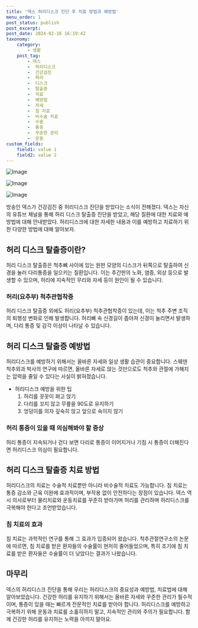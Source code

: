 ```yaml
---
title: '덱스 허리디스크 진단 후 치료 방법과 예방법'
menu_order: 1
post_status: publish
post_excerpt: 
post_date: 2024-02-16 16:19:42
taxonomy:
    category:
        - 생활
    post_tag:
        - 덱스
        -  허리디스크
        -  건강검진
        -  허리
        -  디스크
        -  탈출증
        -  치료
        -  예방법
        -  자세
        -  침 치료
        -  비수술 치료
        -  수술
        -  통증
        -  꾸준한 관리
        -  운동
custom_fields:
    field1: value 1
    field2: value 2
---
```


![Image](https://imgnews.pstatic.net/image/011/2024/02/10/0004298192_001_20240210130801014.jpg?type=w647)

![Image](https://imgnews.pstatic.net/image/011/2024/02/10/0004298192_002_20240210130801052.jpg?type=w647)

![Image](https://imgnews.pstatic.net/image/011/2024/02/10/0004298192_003_20240210130801091.jpg?type=w647)

방송인 덱스가 건강검진 중 허리디스크 진단을 받았다는 소식이 전해졌다. 덱스는 자신의 유튜브 채널을 통해 허리 디스크 탈출증 진단을 받았고, 해당 질환에 대한 치료와 예방법에 대해 안내받았다. 허리디스크에 대한 자세한 내용과 이를 예방하고 치료하기 위한 다양한 방법에 대해 알아보자.
## 허리 디스크 탈출증이란?
허리 디스크 탈출증은 척추뼈 사이에 있는 원판 모양의 디스크가 뒤쪽으로 탈출하여 신경을 눌러 다리통증을 일으키는 질환입니다. 이는 추간판의 노화, 염증, 외상 등으로 발생할 수 있으며, 허리에 지속적인 무리와 자세 등이 원인이 될 수 있습니다.
### 허리(요추부) 척추관협착증
허리 디스크 탈출증 외에도 허리(요추부) 척추관협착증이 있는데, 이는 척추 주변 조직의 퇴행성 변화로 인해 발생합니다. 허리뼈 속 신경길이 좁아져 신경이 눌리면서 발생하며, 다리 통증 및 감각 이상이 나타날 수 있습니다.
## 허리 디스크 탈출증 예방법
허리디스크를 예방하기 위해서는 올바른 자세와 일상 생활 습관이 중요합니다. 스웨덴 척추외과 박사의 연구에 따르면, 올바른 자세로 앉는 것만으로도 척추와 관절에 가해지는 압력을 줄일 수 있다는 사실이 밝혀졌습니다.
- 허리디스크 예방을 위한 팁
  1. 허리를 꼿꼿이 펴고 앉기
  2. 다리를 꼬지 않고 무릎을 90도로 유지하기
  3. 엉덩이를 의자 깊숙히 앉고 앞으로 숙이지 않기
### 허리 통증이 있을 때 의심해봐야 할 증상
허리 통증이 지속되거나 걷다 보면 다리로 통증이 이어지거나 기침 시 통증이 더해진다면 허리디스크 의심이 필요합니다.
## 허리 디스크 탈출증 치료 방법
허리디스크의 치료는 수술적 치료뿐만 아니라 비수술적 치료도 가능합니다. 침 치료는 통증 감소와 근육 이완에 효과적이며, 부작용 없이 안전하다는 장점이 있습니다. 덱스 역시 의사로부터 물리치료와 운동치료를 꾸준히 받아가며 허리를 관리하며 허리디스크를 극복해야 한다고 조언받았습니다.
### 침 치료의 효과
침 치료는 과학적인 연구를 통해 그 효과가 입증되어 왔습니다. 척추관절연구소의 논문에 따르면, 침 치료를 받은 환자들의 수술률이 현저히 줄어들었으며, 특히 조기에 침 치료를 받은 환자들은 수술률이 더 낮았다는 결과가 나왔습니다.
## 마무리
덱스의 허리디스크 진단을 통해 우리는 허리디스크의 중요성과 예방법, 치료법에 대해 알아보았습니다. 건강한 허리를 유지하기 위해서는 올바른 자세와 꾸준한 관리가 필수적이며, 통증이 있을 때는 빠르게 전문적인 치료를 받아야 합니다. 허리디스크를 예방하고 극복하기 위해 운동과 치료를 소홀히하지 말고, 지속적인 관리와 주의가 필요합니다. 함께 건강한 허리를 유지하는 노력을 아끼지 말아요.
